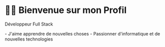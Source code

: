 <h1>👋🏽 Bienvenue sur mon Profil</h2>

<p> Développeur Full Stack </p>
  - J'aime apprendre de nouvelles choses 
  - Passionner d'informatique et de nouvelles technologies

